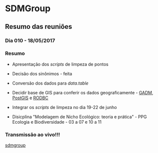# SDMGroup

## Resumo das reuniões

### Dia 010 - 18/05/2017

### Resumo
- Apresentação dos *scripts* de limpeza de pontos 

- Decisão dos sinônimos - feita

- Conversão dos dados para *data.table*

- Decidir base de GIS para conferir os dados geograficamente - [GADM](http://www.gadm.org), [PostGIS](https://rpubs.com/dgolicher/6373) e [RODBC](https://cran.r-project.org/web/packages/RODBC/index.html)

- Integrar os *scripts* de limpeza no dia 19-22 de junho

- Disicplina "Modelagem de Nicho Ecológico: teoria e prática" - PPG Ecologia e Biodiversidade - 03 a 07 e 10 a 11 


### Transmissão ao vivo!!!

[sdmgroup](https://appear.in/sdmgroup)
 
